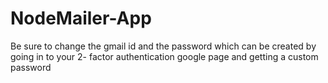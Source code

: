 # NodeMailer-App

Be sure to change the gmail id and the password which can be created by going in to your 2- factor authentication google page and getting a custom password
